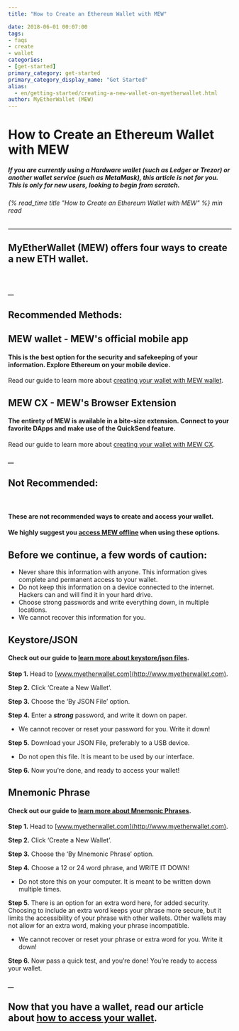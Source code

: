 ```yaml
---
title: "How to Create an Ethereum Wallet with MEW"

date: 2018-06-01 00:07:00
tags:
- faqs
- create
- wallet
categories:
- [get-started]
primary_category: get-started
primary_category_display_name: "Get Started"
alias:
  - en/getting-started/creating-a-new-wallet-on-myetherwallet.html
author: MyEtherWallet (MEW)
---
```


# **How to Create an Ethereum Wallet with MEW**

##### If you are currently using a Hardware wallet (such as Ledger or Trezor) or another wallet service (such as MetaMask), this article is not for you. This is only for new users, looking to begin from scratch.

###### {% read_time title "How to Create an Ethereum Wallet with MEW" %} min read

* * *

## MyEtherWallet (MEW) offers four ways to create a new ETH wallet.

<br>

##### \_\_

## **Recommended Methods:**

## **MEW wallet** - MEW's official mobile app

#### **This is the best option for the security and safekeeping of your information. Explore Ethereum on your mobile device.**

Read our guide to learn more about [creating your wallet with MEW wallet][mewwallet].

## **MEW CX** - MEW's Browser Extension

#### **The entirety of MEW is available in a bite-size extension. Connect to your favorite DApps and make use of the QuickSend feature.**

Read our guide to learn more about [creating your wallet with MEW CX][mewcx].

##### \_\_

## **Not Recommended:**

<br>

#### These are **not** recommended ways to create and access your wallet.

#### We highly suggest you [access MEW offline][offline] when using these options.

## **Before we continue, a few words of caution:**

-   Never share this information with anyone. This information gives complete and permanent access to your wallet.
-   Do not keep this information on a device connected to the internet. Hackers can and will find it in your hard drive. 
-   Choose strong passwords and write everything down, in multiple locations.
-   We cannot recover this information for you.

## **Keystore/JSON**

#### **Check out our guide to [learn more about keystore/json files][keystoreJson].**

**Step 1.** Head to [www.myetherwallet.com](http://www.myetherwallet.com).

**Step 2.** Click ‘Create a New Wallet’.

**Step 3.** Choose the ‘By JSON File’ option.

**Step 4.** Enter a **_strong_** password, and write it down on paper.

-   We cannot recover or reset your password for you. Write it down!

**Step 5.** Download your JSON File, preferably to a USB device. 

-   Do not open this file. It is meant to be used by our interface.

**Step 6.** Now you’re done, and ready to access your wallet!

## **Mnemonic Phrase**

#### **Check out our guide to [learn more about Mnemonic Phrases][mnemonic].**

**Step 1.** Head to [www.myetherwallet.com](http://www.myetherwallet.com).

**Step 2.** Click ‘Create a New Wallet’.

**Step 3.** Choose the ‘By Mnemonic Phrase’ option.

**Step 4.** Choose a 12 or 24 word phrase, and WRITE IT DOWN!

-   Do not store this on your computer. It is meant to be written down multiple times.

**Step 5.** There is an option for an extra word here, for added security. Choosing to include an extra word keeps your phrase more secure, but it limits the accessibility of your phrase with other wallets. Other wallets may not allow for an extra word, making your phrase incompatible.

-   We cannot recover or reset your phrase or extra word for you. Write it down!

**Step 6.** Now pass a quick test, and you’re done! You’re ready to access your wallet.

##### \_\_

## **Now that you have a wallet, read our article about [how to access your wallet][accessWallet].**

[mewwallet]: /@@@@@@/mewwallet/mewwallet-user-guide/

[offline]: /@@@@@@/offline/offline-mew-looks-weird/

[keystoreJson]: /@@@@@@/security-and-privacy/what-is-a-keystore-file/

[mnemonic]: /@@@@@@/security-and-privacy/what-is-a-mnemonic-phrase/

[accessWallet]: /@@@@@@/getting-started/how-to-access-your-wallet/

[mewcx]: /@@@@@@/getting-started/using-mewcx/
